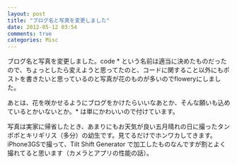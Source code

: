 ```yaml
---
layout: post
title: "ブログ名と写真を変更しました"
date: 2012-05-12 03:54
comments: true
categories: Misc
---
```


ブログ名と写真を変更しました。code * という名前は適当に決めたものだったので、ちょっとしたら変えようと思ってたのと、コードに関すること以外にもポストを書きたいと思っているのと写真が花のものが多いのでfloweryにしました。

<!-- more -->

あとは、花を咲かせるようにブログをかけたらいいなあとか、そんな願いも込めているとかいないとか。* は単にかわいいので付けています。

写真は実家に帰省したとき、あまりにもお天気が良い五月晴れの日に撮ったタンポポとキリギリス（多分）の幼生です。見てるだけでホンワカしてきます。iPhone3GSで撮って、Tilt Shift Generator で加工したものなんですが割とよく撮れてると思います（カメラとアプリの性能の話）。
